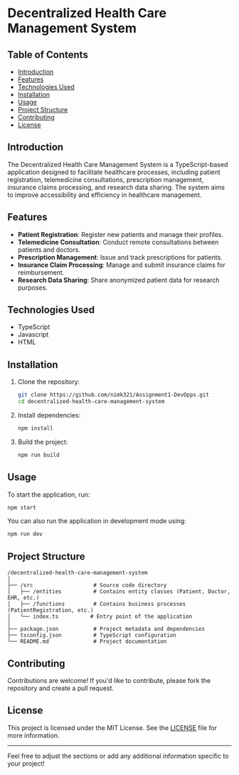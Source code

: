 # Decentralized Health Care Management System

## Table of Contents

- [Introduction](#introduction)
- [Features](#features)
- [Technologies Used](#technologies-used)
- [Installation](#installation)
- [Usage](#usage)
- [Project Structure](#project-structure)
- [Contributing](#contributing)
- [License](#license)

## Introduction

The Decentralized Health Care Management System is a TypeScript-based application designed to facilitate healthcare processes, including patient registration, telemedicine consultations, prescription management, insurance claims processing, and research data sharing. The system aims to improve accessibility and efficiency in healthcare management.

## Features

- **Patient Registration**: Register new patients and manage their profiles.
- **Telemedicine Consultation**: Conduct remote consultations between patients and doctors.
- **Prescription Management**: Issue and track prescriptions for patients.
- **Insurance Claim Processing**: Manage and submit insurance claims for reimbursement.
- **Research Data Sharing**: Share anonymized patient data for research purposes.

## Technologies Used

- TypeScript
- Javascript
- HTML

## Installation

1. Clone the repository:
   ```bash
   git clone https://github.com/nimk321/Assignment1-DevOpps.git
   cd decentralized-health-care-management-system
   ```

2. Install dependencies:
   ```bash
   npm install
   ```

3. Build the project:
   ```bash
   npm run build
   ```

## Usage

To start the application, run:
```bash
npm start
```

You can also run the application in development mode using:
```bash
npm run dev
```

## Project Structure

```
/decentralized-health-care-management-system
│
├── /src                   # Source code directory
│   ├── /entities          # Contains entity classes (Patient, Doctor, EHR, etc.)
│   ├── /functions         # Contains business processes (PatientRegistration, etc.)
│   └── index.ts          # Entry point of the application
│
├── package.json           # Project metadata and dependencies
├── tsconfig.json          # TypeScript configuration
└── README.md              # Project documentation
```

## Contributing

Contributions are welcome! If you'd like to contribute, please fork the repository and create a pull request.

## License

This project is licensed under the MIT License. See the [LICENSE](LICENSE) file for more information.

---

Feel free to adjust the sections or add any additional information specific to your project!
